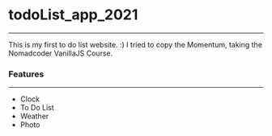 # todoList_app_2021
------------
This is my first to do list website. :)
I tried to copy the Momentum, taking the Nomadcoder VanillaJS Course.

### Features
------------
+ Clock
+ To Do List
+ Weather
+ Photo
